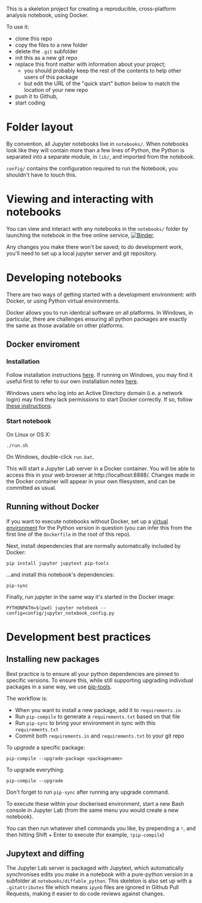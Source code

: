 This is a skeleton project for creating a reproducible, cross-platform
analysis notebook, using Docker.

To use it:

* clone this repo
* copy the files to a new folder
* delete the `.git` subfolder
* init this as a new git repo
* replace this front matter with information about your project;
   * you should probably keep the rest of the contents to help other users of this package
   * but edit the URL of the "quick start" button below to match the location of your new repo
* push it to Github,
* start coding


# Folder layout

By convention, all Jupyter notebooks live in `notebooks/`.  When
notebooks look like they will contain more than a few lines of Python,
the Python is separated into a separate module, in `lib/`, and
imported from the notebook.

`config/` contains the configuration required to run the Notebook; you
shouldn't have to touch this.

# Viewing and interacting with notebooks

You can view and interact with any notebooks in the `notebooks/`
folder by launching the notebook in the free online service,
[![Binder](https://mybinder.org/badge_logo.svg)](https://mybinder.org/v2/gh/ebmdatalab/custom-docker/master).

Any changes you make there won't be saved; to do development work,
you'll need to set up a local jupyter server and git repository.

# Developing notebooks

There are two ways of getting started with a development environment:
with Docker, or using Python virtual environments.

Docker allows you to run identical software on all platforms. In
Windows, in particular, there are challenges ensuring all python
packages are exactly the same as those available on other platforms.

## Docker enviroment

### Installation

Follow installation instructions
[here](https://docs.docker.com/install/). If running on Windows, you
may find it useful first to refer to our own installation notes
[here](https://github.com/ebmdatalab/custom-docker/issues/4).

Windows users who log into an Active Directory domain (i.e. a network
login) may find they lack permissions to start Docker correctly. If
so, follow [these
instructions](https://github.com/docker/for-win/issues/785#issuecomment-344805180).

### Start notebook

On Linux or OS X:

    ./run.sh

On Windows, double-click `run.bat`.

This will start a Jupyter Lab server in a Docker container. You will
be able to access this in your web browser at http://localhost:8888/.
Changes made in the Docker container will appear in your own
filesystem, and can be committed as usual.

## Running without Docker

If you want to execute notebooks without Docker, set up a [virtual
environment](https://docs.python.org/3/tutorial/venv.html) for the
Python version in question (you can infer this from the first line of
the `Dockerfile` in the root of this repo).

Next, install dependencies that are normally automatically included by
Docker:

    pip install jupyter jupytext pip-tools

...and install this notebook's dependencies:

    pip-sync

Finally, run jupyter in the same way it's started in the Docker image:

    PYTHONPATH=$(pwd) jupyter notebook --config=config/jupyter_notebook_config.py


# Development best practices

## Installing new packages

Best practice is to ensure all your python dependencies are pinned to
specific versions. To ensure this, while still supporting upgrading
individual packages in a sane way, we use
[pip-tools](https://github.com/jazzband/pip-tools).

The workflow is:

* When you want to install a new package, add it to `requirements.in`
* Run `pip-compile` to generate a `requirements.txt` based on that file
* Run `pip-sync` to bring your environment in sync with this `requirements.txt`
* Commit both `requirements.in` and `requirements.txt` to your git repo

To *upgrade* a specific package:

    pip-compile --upgrade-package <packagename>

To upgrade everything:

    pip-compile --upgrade

Don't forget to run `pip-sync` after running any upgrade command.

To execute these within your dockerised environment, start a new Bash
console in Jupyter Lab (from the same menu you would create a new
notebook).

You can then run whatever shell commands you like, by prepending a
`!`, and then hitting Shift + Enter to execute (for example,
`!pip-compile`)

## Jupytext and diffing

The Jupyter Lab server is packaged with Jupytext, which automatically
synchronises edits you make in a notebook with a pure-python version
in a subfolder at `notebooks/diffable_python`. This skeleton is also
set up with a `.gitattributes` file which means `ipynb` files are
ignored in Github Pull Requests, making it easier to do code reviews
against changes.
